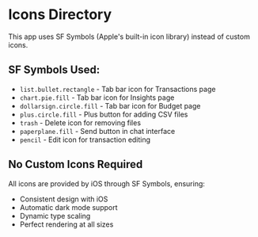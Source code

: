 # Icons Directory

This app uses SF Symbols (Apple's built-in icon library) instead of custom icons.

## SF Symbols Used:
- `list.bullet.rectangle` - Tab bar icon for Transactions page
- `chart.pie.fill` - Tab bar icon for Insights page  
- `dollarsign.circle.fill` - Tab bar icon for Budget page
- `plus.circle.fill` - Plus button for adding CSV files
- `trash` - Delete icon for removing files
- `paperplane.fill` - Send button in chat interface
- `pencil` - Edit icon for transaction editing

## No Custom Icons Required
All icons are provided by iOS through SF Symbols, ensuring:
- Consistent design with iOS
- Automatic dark mode support
- Dynamic type scaling
- Perfect rendering at all sizes